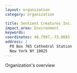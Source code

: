 ```yaml
---
layout: organization
category: organization

title: Sentient Creatures Inc.
impact_area: Environment
keywords: 
coordinates: 40.7997,-73.9693
address: |
  PO Box 765 Cathedral Station
  New York NY 10025
---
```

Organization's overview
